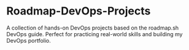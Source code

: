 # Roadmap-DevOps-Projects
A collection of hands-on DevOps projects based on the roadmap.sh DevOps guide. Perfect for practicing real-world skills and building my DevOps portfolio.
